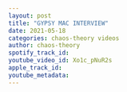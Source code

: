 ```yaml
---
layout: post
title: "GYPSY MAC INTERVIEW"
date: 2021-05-18
categories: chaos-theory videos
author: chaos-theory
spotify_track_id: 
youtube_video_id: Xo1c_pNuR2s
apple_track_id: 
youtube_metadata: 
---
```

